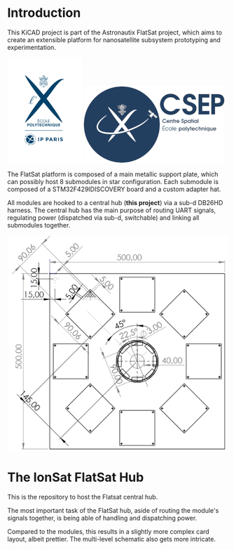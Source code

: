 # Introduction

This KiCAD project is part of the Astronautix FlatSat project, which aims to create an extensible platform for nanosatellite subsystem prototyping and experimentation.

![Polytechnique logo](logo.png)  ![CSEP logo](logo_csep.png) 

The FlatSat platform is composed of a main metallic support plate, which can possibly host 8 submodules in star configuration. Each submodule is composed of a STM32F429IDISCOVERY board and a custom adapter hat.

All modules are hooked to a central hub  (**this project**) via a sub-d DB26HD harness. The central hub has the main purpose of routing UART signals, regulating power (dispatched via sub-d, switchable) and linking all submodules together.

![Board plan](plan.png)

# The IonSat FlatSat Hub

This is the repository to host the Flatsat central hub. 

The most important task of the FlatSat hub, aside of routing the module's signals together, is being able of handling and dispatching power. 
    
Compared to the modules, this results in a slightly more complex card layout, albeit prettier. 
The multi-level schematic also gets more intricate.
